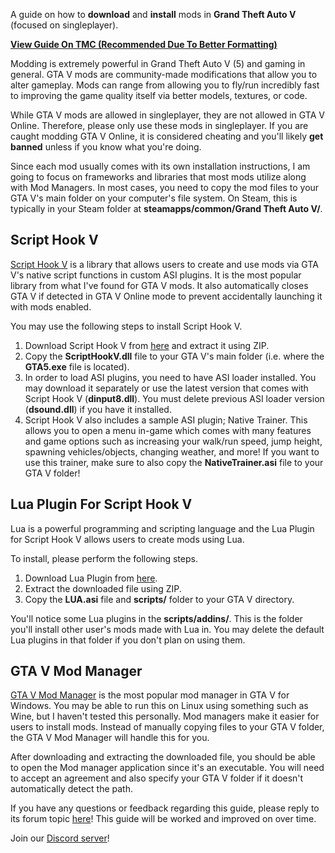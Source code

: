 A guide on how to **download** and **install** mods in **Grand Theft Auto V** (focused on singleplayer).

[**View Guide On TMC (Recommended Due To Better Formatting)**](https://blog.moddingcommunity.com/how-to-install-mods-in-gta-v/)

Modding is extremely powerful in Grand Theft Auto V (5) and gaming in general. GTA V mods are community-made modifications that allow you to alter gameplay. Mods can range from allowing you to fly/run incredibly fast to improving the game quality itself via better models, textures, or code.

While GTA V mods are allowed in singleplayer, they are not allowed in GTA V Online. Therefore, please only use these mods in singleplayer. If you are caught modding GTA V Online, it is considered cheating and you'll likely **get banned** unless if you know what you're doing.

Since each mod usually comes with its own installation instructions, I am going to focus on frameworks and libraries that most mods utilize along with Mod Managers. In most cases, you need to copy the mod files to your GTA V's main folder on your computer's file system. On Steam, this is typically in your Steam folder at **steamapps/common/Grand Theft Auto V/**.

## Script Hook V
[Script Hook V](https://www.dev-c.com/gtav/scripthookv/) is a library that allows users to create and use mods via GTA V's native script functions in custom ASI plugins. It is the most popular library from what I've found for GTA V mods. It also automatically closes GTA V if detected in GTA V Online mode to prevent accidentally launching it with mods enabled.

You may use the following steps to install Script Hook V.

1. Download Script Hook V from [here](http://www.dev-c.com/gtav/scripthookv/) and extract it using ZIP.
2. Copy the **ScriptHookV.dll** file to your GTA V's main folder (i.e. where the **GTA5.exe** file is located).
3. In order to load ASI plugins, you need to have ASI loader installed. You may download it separately or use the latest version that comes with Script Hook V (**dinput8.dll**). You must delete previous ASI loader version (**dsound.dll**) if you have it installed.
4. Script Hook V also includes a sample ASI plugin; Native Trainer. This allows you to open a menu in-game which comes with many features and game options such as increasing your walk/run speed, jump height, spawning vehicles/objects, changing weather, and more! If you want to use this trainer, make sure to also copy the **NativeTrainer.asi** file to your GTA V folder!

## Lua Plugin For Script Hook V
Lua is a powerful programming and scripting language and the Lua Plugin for Script Hook V allows users to create mods using Lua.

To install, please perform the following steps.

1. Download Lua Plugin from [here](https://www.gta5-mods.com/tools/lua-plugin-for-script-hook-v).
2. Extract the downloaded file using ZIP.
3. Copy the **LUA.asi** file and **scripts/** folder to your GTA V directory.

You'll notice some Lua plugins in the **scripts/addins/**. This is the folder you'll install other user's mods made with Lua in. You may delete the default Lua plugins in that folder if you don't plan on using them.

## GTA V Mod Manager
[GTA V Mod Manager](https://www.gta5-mods.com/tools/gtav-mod-manager) is the most popular mod manager in GTA V for Windows. You may be able to run this on Linux using something such as Wine, but I haven't tested this personally. Mod managers make it easier for users to install mods. Instead of manually copying files to your GTA V folder, the GTA V Mod Manager will handle this for you.

After downloading and extracting the downloaded file, you should be able to open the Mod manager application since it's an executable. You will need to accept an agreement and also specify your GTA V folder if it doesn't automatically detect the path.

If you have any questions or feedback regarding this guide, please reply to its forum topic [here](https://forum.moddingcommunity.com/t/how-to-install-mods-in-gta-v-2025/510)! This guide will be worked and improved on over time.

Join our [Discord server](https://discord.moddingcommunity.com)!